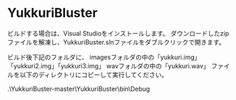 # YukkuriBluster
ビルドする場合は、Visual Studioをインストールします。
ダウンロードしたzipファイルを解凍し、YukkuriBuster.slnファイルをダブルクリックで開きます。

ビルド後下記のフォルダに、
imagesフォルダの中の「yukkuri.img」「yukkuri2.img」「yukkuri3.img」
wavフォルダの中の「yukkuri.wav」
ファイルを以下のディレクトリにコピーして実行してください。

.\YukkuriBuster-master\YukkuriBuster\bin\Debug
